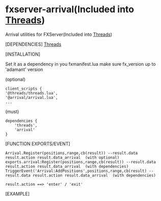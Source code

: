 # fxserver-arrival(Included into [Threads](https://forum.cfx.re/t/lib-threads-good-for-loops/2089076))
Arrival utilities for FXServer(Included into [Threads](https://forum.cfx.re/t/lib-threads-good-for-loops/2089076))


[DEPENDENCIES]
[Threads](https://forum.cfx.re/t/lib-threads-good-for-loops/2089076)



[INSTALLATION] 

Set it as a dependency in you fxmanifest.lua
make sure fx_version up to 'adamant' version

(optional)
``` 
client_scripts {
'@threads/threads.lua',
'@arrival/arrival.lua',
...
```

(must)
``` 
dependencies {
    'threads',
    'arrival'
}
```

[FUNCTION EXPORTS/EVENT]
```
Arrival.Register(positions,range,cb(result)) --result.data result.action result.data_arrival  (with optional)
exports.arrival:Register(positions,range,cb(result)) --result.data result.action result.data_arrival  (with dependencies)
TriggerEvent('Arrival:AddPositions',positions,range,cb(result) --result.data result.action result.data_arrival  (with dependencies)

result.action ==> 'enter' / 'exit'

```

[EXAMPLE]

```

```

